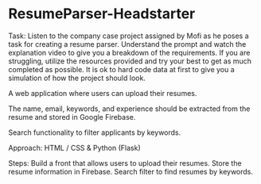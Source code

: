 # ResumeParser-Headstarter

Task: Listen to the company case project assigned by Mofi as he poses a task for creating a resume parser. Understand the prompt and watch the explanation video to give you a breakdown of the requirements. If you are struggling, utilize the resources provided and try your best to get as much completed as possible. It is ok to hard code data at first to give you a simulation of how the project should look.

A web application where users can upload their resumes.

The name, email, keywords, and experience should be extracted from the resume and stored in Google Firebase.

Search functionality to filter applicants by keywords.

Approach: HTML / CSS & Python (Flask)

Steps:
Build a front that allows users to upload their resumes.
Store the resume information in Firebase.
Search filter to find resumes by keywords.
